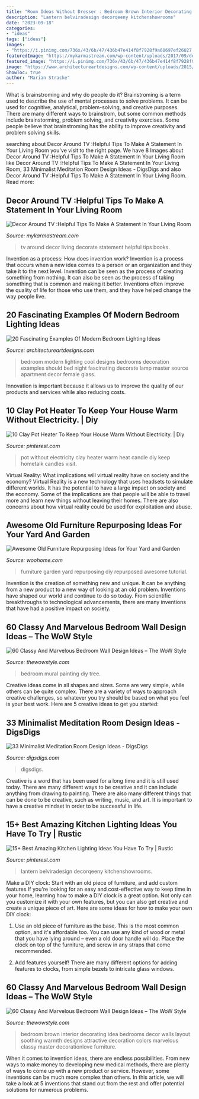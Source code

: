 ```yaml
---
title: "Room Ideas Without Dresser : Bedroom Brown Interior Decorating Idea Bedrooms Decor Walls Layout Soothing Warmth Designs Attractive Decoration Colors Marvelous Classy Master Decorationlove Furniture"
description: "Lantern belviradesign decorqeeny kitchenshowrooms"
date: "2023-09-18"
categories:
- "ideas"
tags: ["ideas"]
images:
- "https://i.pinimg.com/736x/43/6b/47/436b47e414f8f7928f9a60697ef26027.jpg"
featuredImage: "https://mykarmastream.com/wp-content/uploads/2017/09/decorate-around-tv-6.jpg"
featured_image: "https://i.pinimg.com/736x/43/6b/47/436b47e414f8f7928f9a60697ef26027.jpg"
image: "https://www.architectureartdesigns.com/wp-content/uploads/2015/06/646-630x472.jpg"
ShowToc: true
author: "Marian Stracke"
---
```



What is brainstroming and why do people do it?
Brainstroming is a term used to describe the use of mental processes to solve problems. It can be used for cognitive, analytical, problem-solving, and creative purposes. There are many different ways to brainstrom, but some common methods include brainstorming, problem solving, and creativity exercises. Some people believe that brainstroming has the ability to improve creativity and problem solving skills.

	

		
searching about Decor Around TV :Helpful Tips To Make A Statement In Your Living Room you've visit to the right page. We have 8 Images about Decor Around TV :Helpful Tips To Make A Statement In Your Living Room like Decor Around TV :Helpful Tips To Make A Statement In Your Living Room, 33 Minimalist Meditation Room Design Ideas - DigsDigs and also Decor Around TV :Helpful Tips To Make A Statement In Your Living Room. Read more:
		
    
## Decor Around TV :Helpful Tips To Make A Statement In Your Living Room

<img loading=lazy src="https://mykarmastream.com/wp-content/uploads/2017/09/decorate-around-tv-6.jpg" onerror="this.onerror=null;this.src='https://tse2.mm.bing.net/th?id=OIP.qcNL6cM8otsnJRoRhwANnQHaLF&amp;pid=15.1';" alt="Decor Around TV :Helpful Tips To Make A Statement In Your Living Room">

_Source: mykarmastream.com_

>tv around decor living decorate statement helpful tips books. 

	

Invention as a process: How does invention work?
Invention is a process that occurs when a new idea comes to a person or an organization and they take it to the next level. Invention can be seen as the process of creating something from nothing. It can also be seen as the process of taking something that is common and making it better. Inventions often improve the quality of life for those who use them, and they have helped change the way people live.

    
## 20 Fascinating Examples Of Modern Bedroom Lighting Ideas

<img loading=lazy src="https://www.architectureartdesigns.com/wp-content/uploads/2015/06/646-630x472.jpg" onerror="this.onerror=null;this.src='https://tse2.mm.bing.net/th?id=OIP.fjYJbf8O-S-MvStdJ-yqJwHaFj&amp;pid=15.1';" alt="20 Fascinating Examples Of Modern Bedroom Lighting Ideas">

_Source: architectureartdesigns.com_

>bedroom modern lighting cool designs bedrooms decoration examples should bed night fascinating decorate lamp master source apartment decor female glass. 

	

Innovation is important because it allows us to improve the quality of our products and services while also reducing costs.

    
## 10 Clay Pot Heater To Keep Your House Warm Without Electricity. | Diy

<img loading=lazy src="https://i.pinimg.com/736x/0b/49/3b/0b493bc61a74a270e342f3a4d1cb0ced.jpg" onerror="this.onerror=null;this.src='https://tse4.mm.bing.net/th?id=OIP.9IFhjhPVuDckmUEqyj9p8QHaLH&amp;pid=15.1';" alt="10 Clay Pot Heater To Keep Your House Warm Without Electricity. | Diy">

_Source: pinterest.com_

>pot without electricity clay heater warm heat candle diy keep hometalk candles visit. 

	

Virtual Reality: What implications will virtual reality have on society and the economy?
Virtual Reality is a new technology that uses headsets to simulate different worlds. It has the potential to have a large impact on society and the economy. Some of the implications are that people will be able to travel more and learn new things without leaving their homes. There are also concerns about how virtual reality could be used for exploitation and abuse.

    
## Awesome Old Furniture Repurposing Ideas For Your Yard And Garden

<img loading=lazy src="https://www.woohome.com/wp-content/uploads/2016/02/repurposed-furniture-garden-yard-3-2.jpg" onerror="this.onerror=null;this.src='https://tse4.mm.bing.net/th?id=OIP.5HpV0DUhHuqOIfQ4-DKwYAHaSP&amp;pid=15.1';" alt="Awesome Old Furniture Repurposing Ideas for Your Yard and Garden">

_Source: woohome.com_

>furniture garden yard repurposing diy repurposed awesome tutorial. 

	

Invention is the creation of something new and unique. It can be anything from a new product to a new way of looking at an old problem. Inventions have shaped our world and continue to do so today. From scientific breakthroughs to technological advancements, there are many inventions that have had a positive impact on society.

    
## 60 Classy And Marvelous Bedroom Wall Design Ideas – The WoW Style

<img loading=lazy src="http://thewowstyle.com/wp-content/uploads/2016/08/DIY-Wall-Mural-Painting-of-a-Tree.jpg" onerror="this.onerror=null;this.src='https://tse4.mm.bing.net/th?id=OIP._IIZ9uh-8VvUpMSG7MHfaAHaJ3&amp;pid=15.1';" alt="60 Classy And Marvelous Bedroom Wall Design Ideas – The WoW Style">

_Source: thewowstyle.com_

>bedroom mural painting diy tree. 

	

Creative ideas come in all shapes and sizes. Some are very simple, while others can be quite complex. There are a variety of ways to approach creative challenges, so whatever you try should be based on what you feel is your best work. Here are 5 creative ideas to get you started: 

    
## 33 Minimalist Meditation Room Design Ideas - DigsDigs

<img loading=lazy src="https://www.digsdigs.com/photos/minimalist-meditation-room-design-ideas-20.jpg" onerror="this.onerror=null;this.src='https://tse1.mm.bing.net/th?id=OIP.H_dNYbL6ral6qvZVlY6JkAHaJ8&amp;pid=15.1';" alt="33 Minimalist Meditation Room Design Ideas - DigsDigs">

_Source: digsdigs.com_

>digsdigs. 

	

Creative is a word that has been used for a long time and it is still used today. There are many different ways to be creative and it can include anything from drawing to painting. There are also many different things that can be done to be creative, such as writing, music, and art. It is important to have a creative mindset in order to be successful in life.

    
## 15+ Best Amazing Kitchen Lighting Ideas You Have To Try | Rustic

<img loading=lazy src="https://i.pinimg.com/736x/43/6b/47/436b47e414f8f7928f9a60697ef26027.jpg" onerror="this.onerror=null;this.src='https://tse3.mm.bing.net/th?id=OIP.Sp5ksSHMCFNNnc-1wk4C_QHaJ6&amp;pid=15.1';" alt="15+ Best Amazing Kitchen Lighting Ideas You Have To Try | Rustic">

_Source: pinterest.com_

>lantern belviradesign decorqeeny kitchenshowrooms. 

	

Make a DIY clock: Start with an old piece of furniture, and add custom features
If you're looking for an easy and cost-effective way to keep time in your home, learning how to make a DIY clock is a great option. Not only can you customize it with your own features, but you can also get creative and create a unique piece of art. Here are some ideas for how to make your own DIY clock:
1. Use an old piece of furniture as the base. This is the most common option, and it's affordable too. You can use any kind of wood or metal that you have lying around – even a old door handle will do. Place the clock on top of the furniture, and screw in any straps that come recommended.

2. Add features yourself! There are many different options for adding features to clocks, from simple bezels to intricate glass windows.

    
## 60 Classy And Marvelous Bedroom Wall Design Ideas – The WoW Style

<img loading=lazy src="http://thewowstyle.com/wp-content/uploads/2016/08/Brown-Bedroom-Wall-Decorating-Ideas.jpg" onerror="this.onerror=null;this.src='https://tse4.mm.bing.net/th?id=OIP.qwollvODsvp9cH86PDajAgHaJ4&amp;pid=15.1';" alt="60 Classy And Marvelous Bedroom Wall Design Ideas – The WoW Style">

_Source: thewowstyle.com_

>bedroom brown interior decorating idea bedrooms decor walls layout soothing warmth designs attractive decoration colors marvelous classy master decorationlove furniture. 

	

When it comes to invention ideas, there are endless possibilities. From new ways to make money to developing new medical methods, there are plenty of ways to come up with a new product or service. However, some inventions can be much more complex than others. In this article, we will take a look at 5 inventions that stand out from the rest and offer potential solutions for numerous problems.

